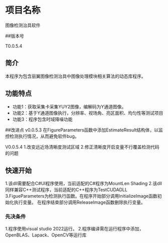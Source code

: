 # 项目名称

图像检测治具软件

##版本号

T0.0.5.4


## 简介

本程序为包含丽翼图像检测治具中图像处理模块相关算法的动态库程序。

## 功能特点

- 功能1：获取采集卡采集YUY2图像，编解码为Y通道图像。
- 功能2：基于Y通道图像执行，分辨率、视场角、亮区面积、均匀性等测试项目
- 功能3：程序包含时域降噪功能

##改进点
v0.0.5.3
在FigureParameters函数中添加EstimateResult结构体，以监控检测执行情况，从而避免软件bug。

V0.0.5.4
1.改变远近场清晰度测试区域
2.修正清晰度开启变量不行覆盖检测代码的问题

## 快速开始

1.该dll需要配合C#UI程序使用，当前适配的C#程序为MountLen Shading
2.该dll同样兼容C++测试程序，当前适配的C++程序为TestCUDADLL
3.FigueParameters为检测执行函数。在程序开始部分调用InitializeImage函数初始化执行变量。
在程序结束部分调用ReleaseImage函数删除执行变量。

### 先决条件

1.程序使用visual studio 2022运行。
2.程序编译需在运行程序中添加，OpenBLAS、Lapack、OpenCV等运行库

